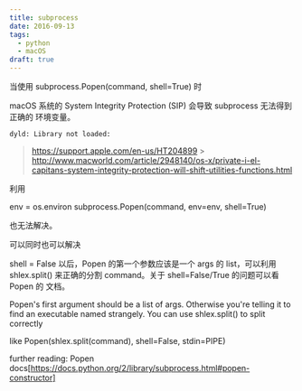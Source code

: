 ```yaml
---
title: subprocess
date: 2016-09-13
tags:
  - python
  - macOS
draft: true
---
```


当使用 subprocess.Popen(command, shell=True) 时

macOS 系统的 System Integrity Protection (SIP) 会导致 subprocess 无法得到正确的
环境变量。

    dyld: Library not loaded:

> https://support.apple.com/en-us/HT204899 >
> http://www.macworld.com/article/2948140/os-x/private-i-el-capitans-system-integrity-protection-will-shift-utilities-functions.html

利用

env = os.environ subprocess.Popen(command, env=env, shell=True)

也无法解决。

可以同时也可以解决

shell = False 以后，Popen 的第一个参数应该是一个 args 的 list，可以利用
shlex.split() 来正确的分割 command。关于 shell=False/True 的问题可以看 Popen 的
文档。

Popen's first argument should be a list of args. Otherwise you're telling it to
find an executable named strangely. You can use shlex.split() to split correctly

like Popen(shlex.split(command), shell=False, stdin=PIPE)

further reading: Popen
docs[https://docs.python.org/2/library/subprocess.html#popen-constructor]

